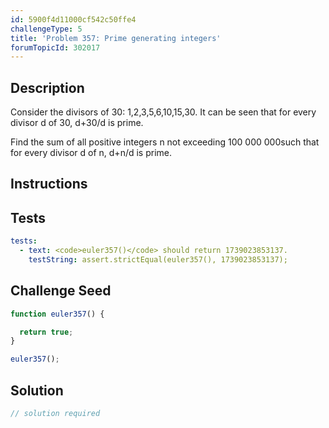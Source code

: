 ```yaml
---
id: 5900f4d11000cf542c50ffe4
challengeType: 5
title: 'Problem 357: Prime generating integers'
forumTopicId: 302017
---
```


## Description
<section id='description'>
Consider the divisors of 30: 1,2,3,5,6,10,15,30.
It can be seen that for every divisor d of 30, d+30/d is prime.


Find the sum of all positive integers n not exceeding 100 000 000such that
for every divisor d of n, d+n/d is prime.
</section>

## Instructions
<section id='instructions'>

</section>

## Tests
<section id='tests'>

```yml
tests:
  - text: <code>euler357()</code> should return 1739023853137.
    testString: assert.strictEqual(euler357(), 1739023853137);

```

</section>

## Challenge Seed
<section id='challengeSeed'>

<div id='js-seed'>

```js
function euler357() {

  return true;
}

euler357();
```

</div>



</section>

## Solution
<section id='solution'>

```js
// solution required
```

</section>
